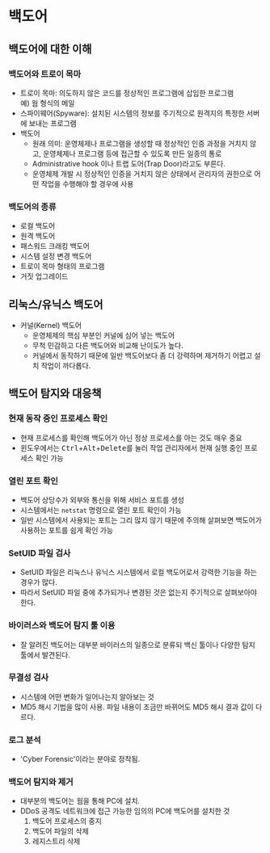 # 백도어  

## 백도어에 대한 이해  

### 백도어와 트로이 목마  
- 트로이 목마: 의도하지 않은 코드를 정상적인 프로그램에 삽입한 프로그램  
  예) 웜 형식의 메일  
- 스파이웨어(Spyware): 설치된 시스템의 정보를 주기적으로 원격지의 특정한 서버에 보내는 프로그램  
- 백도어
  - 원래 의미: 운영체제나 프로그램을 생성할 때 정상적인 인증 과정을 거치지 않고, 운영체제나 프로그램 등에 접근할 수 있도록 만든 일종의 통로  
  - Administrative hook 이나 트랩 도어(Trap Door)라고도 부른다.  
  - 운영체제 개발 시 정상적인 인증을 거치지 않은 상태에서 관리자의 권한으로 어떤 작업을 수행해야 할 경우에 사용  
  
### 백도어의 종류  
- 로컬 백도어  
- 원격 백도어  
- 패스워드 크래킹 백도어  
- 시스템 설정 변경 백도어  
- 트로이 목마 형태의 프로그램  
- 거짓 업그레이드  

## 리눅스/유닉스 백도어  
- 커널(Kernel) 백도어  
  - 운영체제의 핵심 부분인 커널에 심어 넣는 백도어  
  - 무척 민감하고 다른 백도어와 비교해 난이도가 높다.  
  - 커널에서 동작하기 때문에 일반 백도어보다 좀 더 강력하며 제거하기 어렵고 설치 작업이 까다롭다.  

## 백도어 탐지와 대응책  

### 현재 동작 중인 프로세스 확인  
- 현재 프로세스를 확인해 백도어가 아닌 정상 프로세스를 아는 것도 매우 중요  
- 윈도우에서는 <kbd>Ctrl</kbd>+<kbd>Alt</kbd>+<kbd>Delete</kbd>를 눌러 작업 관리자에서 현재 실행 중인 프로세스 확인 가능  

### 열린 포트 확인  
- 백도어 상당수가 외부와 통신을 위해 서비스 포트를 생성  
- 시스템에서는 `netstat` 명령으로 열린 포트 확인이 가능  
- 일반 시스템에서 사용되는 포트는 그리 많지 않기 때문에 주의해 살펴보면 백도어가 사용하는 포트를 쉽게 확인 가능  

### SetUID 파일 검사  
- SetUID 파일은 리눅스나 유닉스 시스템에서 로컬 백도어로서 강력한 기능을 하는 경우가 많다.  
- 따라서 SetUID 파일 중에 추가되거나 변경된 것은 없는지 주기적으로 살펴보아야 한다.  

### 바이러스와 백도어 탐지 툴 이용  
- 잘 알려진 백도어는 대부분 바이러스의 일종으로 분류되 백신 툴이나 다양한 탐지 툴에서 발견된다.  

### 무결성 검사  
- 시스템에 어떤 변화가 일어나는지 알아보는 것  
- MD5 해시 기법을 많이 사용. 파일 내용이 조금만 바뀌어도 MD5 해시 결과 값이 다르다.  

### 로그 분석  
- 'Cyber Forensic'이라는 분야로 정착됨.  

### 백도어 탐지와 제거  
- 대부분의 백도어는 웜을 통해 PC에 설치.  
- DDoS 공격도 네트워크에 접근 가능한 임의의 PC에 백도어를 설치한 것  
  1. 백도어 프로세스의 중지  
  2. 백도어 파일의 삭제  
  3. 레지스트리 삭제  
